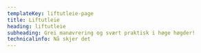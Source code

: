 ```yaml
---
templateKey: liftutleie-page
title: Liftutleie
heading: liftutleie
subheading: Grei manøvrering og svært praktisk i høge høgder!
technicalinfo: Nå skjer det
---
```


